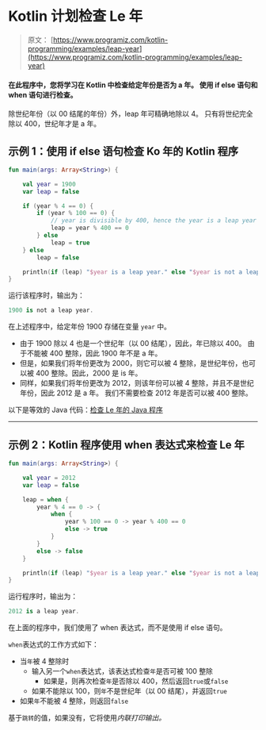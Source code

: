 # Kotlin 计划检查 Le 年

> 原文： [https://www.programiz.com/kotlin-programming/examples/leap-year](https://www.programiz.com/kotlin-programming/examples/leap-year)

#### 在此程序中，您将学习在 Kotlin 中检查给定年份是否为 a 年。 使用 if else 语句和 when 语句进行检查。

除世纪年份（以 00 结尾的年份）外，leap 年可精确地除以 4。 只有将世纪完全除以 400，世纪年才是 a 年。

## 示例 1：使用 if else 语句检查 Ko 年的 Kotlin 程序

```kt
fun main(args: Array<String>) {

    val year = 1900
    var leap = false

    if (year % 4 == 0) {
        if (year % 100 == 0) {
            // year is divisible by 400, hence the year is a leap year
            leap = year % 400 == 0
        } else
            leap = true
    } else
        leap = false

    println(if (leap) "$year is a leap year." else "$year is not a leap year.")
}
```

运行该程序时，输出为：

```kt
1900 is not a leap year.
```

在上述程序中，给定年份 1900 存储在变量 `year` 中。

*   由于 1900 除以 4 也是一个世纪年（以 00 结尾），因此，年已除以 400。 由于不能被 400 整除，因此 1900 年不是 a 年。
*   但是，如果我们将年份更改为 2000，则它可以被 4 整除，是世纪年份，也可以被 400 整除。因此，2000 是 is 年。
*   同样，如果我们将年份更改为 2012，则该年份可以被 4 整除，并且不是世纪年份，因此 2012 是 a 年。 我们不需要检查 2012 年是否可以被 400 整除。

以下是等效的 Java 代码：[检查 Le 年的 Java 程序](/java-programming/examples/leap-year)

* * *

## 示例 2：Kotlin 程序使用 when 表达式来检查 Le 年

```kt
fun main(args: Array<String>) {

    val year = 2012
    var leap = false

    leap = when {
        year % 4 == 0 -> {
            when {
                year % 100 == 0 -> year % 400 == 0
                else -> true
            }
        }
        else -> false
    }

    println(if (leap) "$year is a leap year." else "$year is not a leap year.")
}
```

运行程序时，输出为：

```kt
2012 is a leap year.
```

在上面的程序中，我们使用了 when 表达式，而不是使用 if else 语句。

`when`表达式的工作方式如下：

*   当`年`被 4 整除时
    *   输入另一个`when`表达式，该表达式检查`年`是否可被 100 整除
        *   如果是，则再次检查`年`是否除以 400，然后返回`true`或`false`
    *   如果不能除以 100，则`年`不是世纪年（以 00 结尾），并返回`true`
*   如果`年`不能被 4 整除，则返回`false`

基于`跳转`的值，如果没有，它将使用*内联打印输出。*